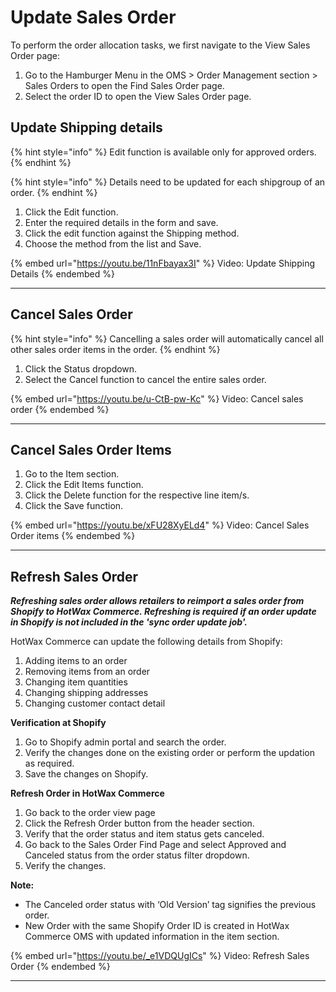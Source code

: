 
# Update Sales Order 

To perform the order allocation tasks, we first navigate to the View Sales Order page:

1. Go to  the Hamburger Menu in the OMS > Order Management section > Sales Orders to open the Find Sales Order page.
2. Select the order ID to open the View Sales Order page.


## Update Shipping details

{% hint style="info" %}
Edit function is available only for approved orders.
{% endhint %}

{% hint style="info" %}
Details need to be updated for each shipgroup of an order.
{% endhint %}


1. Click the Edit function.
2. Enter the required details in the form and save.
3. Click the edit function against the Shipping method.
4. Choose the method from the list and Save.

{% embed url="https://youtu.be/11nFbayax3I" %}
Video: Update Shipping Details
{% endembed %}

---

## Cancel Sales Order


{% hint style="info" %}
Cancelling a sales order will automatically cancel all other sales order items in the order.
{% endhint %}


1. Click the Status dropdown.
2. Select the Cancel function to cancel the entire sales order.

{% embed url="https://youtu.be/u-CtB-pw-Kc" %}
Video: Cancel sales order
{% endembed %}

---

## Cancel Sales Order Items


1. Go to the Item section.
2. Click the Edit Items function.
3. Click the Delete function for  the respective line item/s.
4. Click the Save function.

{% embed url="https://youtu.be/xFU28XyELd4" %}
Video: Cancel Sales Order items
{% endembed %}

---

## Refresh Sales Order

_**Refreshing sales order allows retailers to reimport a sales order from Shopify to HotWax Commerce. Refreshing is required if an order update in Shopify is not included in the 'sync order update job'.**_

HotWax Commerce can update the following details from Shopify:
1. Adding items to an order
2. Removing items from an order
3. Changing item quantities
4. Changing shipping addresses
5. Changing customer contact detail



**Verification at Shopify**

1. Go to Shopify admin portal and search the order.
2. Verify the changes done on the existing order or perform the updation as required.
3. Save the changes on Shopify.

**Refresh Order in HotWax Commerce**

1. Go back to the order view page
2. Click the Refresh Order button from the header section.
3. Verify that the order status and item status gets canceled.
4. Go back to the Sales Order Find Page and select Approved and Canceled status from the order status filter dropdown.
5. Verify the changes.

**Note:**

* The Canceled order status with  ‘Old Version’ tag signifies the previous order.
* New Order with the same Shopify Order ID is created in HotWax Commerce OMS with updated information in the item section.

{% embed url="https://youtu.be/_e1VDQUgICs" %}
Video: Refresh Sales Order
{% endembed %}

---
